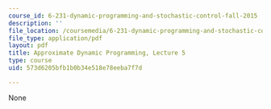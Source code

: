 ```yaml
---
course_id: 6-231-dynamic-programming-and-stochastic-control-fall-2015
description: ''
file_location: /coursemedia/6-231-dynamic-programming-and-stochastic-control-fall-2015/573d6205bfb1b0b34e518e78eeba7f7d_MIT6_231F15_lec05_short.pdf
file_type: application/pdf
layout: pdf
title: Approximate Dynamic Programming, Lecture 5
type: course
uid: 573d6205bfb1b0b34e518e78eeba7f7d

---
```

None